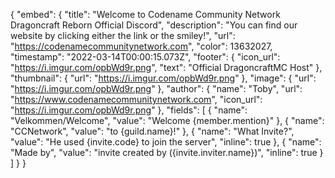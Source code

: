 {
  "embed": {
    "title": "Welcome to Codename Community Network Dragoncraft Reborn Official Discord",
    "description": "You can find our website by clicking either the link or the smiley!",
    "url": "https://codenamecommunitynetwork.com",
    "color": 13632027,
    "timestamp": "2022-03-14T00:00:15.073Z",
    "footer": {
      "icon_url": "https://i.imgur.com/opbWd9r.png",
      "text": "Official DragoncraftMC Host"
    },
    "thumbnail": {
      "url": "https://i.imgur.com/opbWd9r.png"
    },
    "image": {
      "url": "https://i.imgur.com/opbWd9r.png"
    },
    "author": {
      "name": "Toby",
      "url": "https://www.codenamecommunitynetwork.com",
      "icon_url": "https://i.imgur.com/opbWd9r.png"
    },
    "fields": [
      {
        "name": "Velkommen/Welcome",
        "value": "Welcome {member.mention}"
      },
      {
        "name": "CCNetwork",
        "value": "to {guild.name}!"
      },
      {
        "name": "What Invite?",
        "value": "He used {invite.code} to join the server",
        "inline": true
      },
      {
        "name": "Made by",
        "value": "invite created by ({invite.inviter.name})",
        "inline": true
      }
    ]
  }
}
